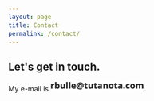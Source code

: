 ```yaml
---
layout: page
title: Contact
permalink: /contact/
---
```


## Let's get in touch.
My e-mail is <img src="../images/email.png" height="20">.
<p class="icons-link">
  <span title="Github">
    <a href="https://github.com/rbulle" target=_blank>
      <i class="fab fa-github" aria-hidden="true"></i>
    </a>
  </span>
  <span title="Orcid">
    <a href="https://orcid.org/0000-0002-6239-125X" target=_blank>
      <i class="fab fa-orcid" aria-hidden="true"></i>
    </a>
  </span>
  <span title="ResearchGate">
    <a href="https://www.researchgate.net/profile/Raphael-Bulle" target=_blank>
      <i class="fab fa-researchgate" aria-hidden="true"></i>
    </a>
  </span>
  <span title="LinkedIn">
    <a href="https://www.linkedin.com/in/rapha%C3%ABl-bulle-50b373148/" target=_blank>
      <i class="fab fa-linkedin" aria-hidden="true"></i>
    </a>
  </span>
</p>
